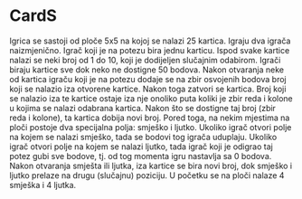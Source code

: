 # CardS
Igrica se sastoji od ploče 5x5 na kojoj se nalazi 25 kartica. Igraju dva igrača naizmjenično. Igrač koji je na potezu bira jednu karticu. Ispod svake kartice nalazi se neki broj od 1 do 10, koji je dodijeljen slučajnim odabirom. Igrači biraju kartice sve dok neko ne dostigne 50 bodova. Nakon otvaranja neke od kartica igraču koji je na potezu dodaje se na zbir osvojenih bodova broj koji se nalazio iza otvorene kartice. Nakon toga zatvori se kartica. Broj koji se nalazio iza te kartice ostaje iza nje onoliko puta koliki je zbir reda i kolone u kojima se nalazi odabrana kartica. Nakon što se dostigne taj broj (zbir reda i kolone), ta kartica dobija novi broj. Pored toga, na nekim mjestima na ploči postoje dva specijalna polja: smješko i ljutko. Ukoliko igrač otvori polje na kojem se nalazi smješko, tada se bodovi tog igrača uduplaju. Ukoliko igrač otvori polje na kojem se nalazi ljutko, tada igrač koji je odigrao taj potez gubi sve bodove, tj. od tog momenta igru nastavlja sa 0 bodova. Nakon otvaranja smješta ili ljutka, iza kartice se bira novi broj, dok smješko i ljutko prelaze na drugu (slučajnu) poziciju. U početku se na ploči nalaze 4 smješka i 4 ljutka.
